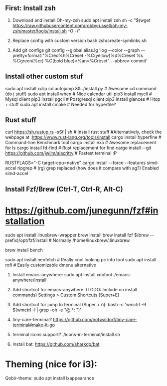 ## First: Install zsh
1. Download and install Oh-my-zsh
sudo apt install zsh
sh -c "$(wget https://raw.githubusercontent.com/robbyrussell/oh-my-zsh/master/tools/install.sh -O -)"

2. Replace config with custom version
bash zsh/create-symlinks.sh

3. Add git configs
git config --global alias.lg 'log --color --graph --pretty=format:"%Cred%h%Creset -%C(yellow)%d%Creset %s %Cgreen(%cr) %C(bold blue)<%an>%Creset" --abbrev-commit'

## Install other custom stuf
sudo apt install xclip
cd autojump && ./install.py       # Awesome cd command (do j stuff)
sudo apt install when             # Nice calendar util
pip3 install mycli                # Mysql client
pip3 install pgcli                # Postgresql client
pip3 install glances              # Htop + stuff
sudo apt install cmake            # Needed for hyperfile?

## Rust stuff
curl https://sh.rustup.rs -sSf | sh # Install rust stuff
#Alternatively, check the webpage at :https://www.rust-lang.org/tools/install
cargo install hyperfine           # Command-line Benchmark tool
cargo install exa                 # Awesome replacement for ls
cargo install fd-find             # Rust replacement for find
cargo install --git https://github.com/jwilm/alacritty # Fastest terminal :P

RUSTFLAGS="-C target-cpu=native" cargo install --force --features simd-accel ripgrep   # (rg) grep replaced (how does it compare with ag?) Enabled simd-accel
## Install Fzf/Brew (Ctrl-T, Ctrl-R, Alt-C)
# https://github.com/junegunn/fzf#installation
sudo apt install linuxbrew-wrapper
brew install
brew install fzf
$(brew --prefix)/opt/fzf/install # Normally /home/linuxbrew/.linuxbrew

brew install bench

sudo apt install neofetch         # Really cool looking pc info tool
sudo apt install rofi             # Easily customizable dmenu alternative

1. Install emacs-anywhere:
sudo apt install xdotool
./emacs-anywhere/install

2. Add shortcut for emacs-anywhere: (TODO: Include on install commands)
Settings > Custom Shortcuts (Super+E)

3. Add shortcut for jump to terminal (Super + ñ):
bash -c 'wmctrl -R $(wmctrl -l | grep -oh -e "@.*: ")' 

4. tiny-care-terminal?
https://github.com/notwaldorf/tiny-care-terminal#make-it-go

5. terminal icons support?
./icons-in-terminal/install.sh

6. Install bat:
https://github.com/sharkdp/bat

# Theming (nice for i3):
Qobir-theme:
sudo apt install lxappearance

